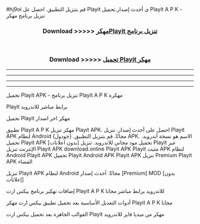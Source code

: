 #hj9oi قم بتنزيل التطبيق. احصل عل Playit  ى أحدث إصدار.تحميل Playit  A P K - تنزيل برنامج مهكر



<div align="center">
<h3>Download >>>>> <a href="https://ar-sites.web.app/?ar= Playit ">مهكرPlayit  تنزيل برنامج</a></h3><br>

<h3>Download >>>>> <a href="https://ar-sites.web.app/?ar= Playit ">تحميل Playit  مهكر</a></h3>
</div>


----------------------------------------------------------

----------------------------------------------------------

----------------------------------------------------------

----------------------------------------------------------


تحميل Playit  APK - تنزيل برنامج Playit  A P K مهكرة

Playit  برابط مباشر للاندرويد

تحميل Playit  مهكر اخر اصدار

تطبيق Playit  A P K مهكر
تنزيل Playit  APK. احصل على أحدث إصدار.
تنزيل Playit  APK لنظام Android مجانًا.
قم بتنزيل التطبيق. {جودول} APK. الاسم هو نسخة أندرويد.
تحميل Playit  APK [بدون اعلانات]
تحميل مود مجاني للاندرويد.
تنزيل Playit  عبر الإنترنت
تنزيل Playit  APK
download.online Playit  APK
Playit  مثبت APK لنظام Android
Playit  APK
تحميل Playit  Android APK
Playit  APK تنزيل Premium
Playit  APK الفضاء

تنزيل Playit  APK لنظام Android مجانًا. أحدث إصدار [Premium] MOD [بدون إعلانات]

إضافات تهكير برنامج بيكس ارت Playit  A P K للاندرويد برابط مباشر مجانا

أدوات التعديل الأساسية بعد تحميل تطبيق بيكس ارت مهكر Playit  A P K مجانا

القوالب الجاهزة بعد تحميل بيكس ارت Playit  مهكر من ميديا فاير للاندرويد



